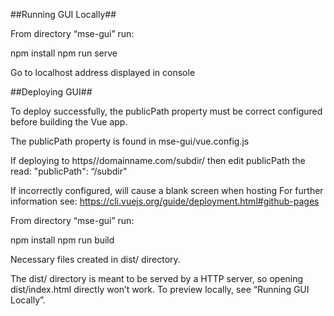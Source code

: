 ##Running GUI Locally##

From directory “mse-gui” run:

npm install
npm run serve 

Go to localhost address displayed in console

##Deploying GUI##

To deploy successfully, the publicPath property must be correct configured before building the Vue app.

The publicPath property is found in mse-gui/vue.config.js

If deploying to https//domainname.com/subdir/ then edit publicPath the read:
"publicPath": “/subdir"

If incorrectly configured, will cause a blank screen when hosting
For further information see: https://cli.vuejs.org/guide/deployment.html#github-pages

From directory “mse-gui” run:

npm install
npm run build

Necessary files created in dist/ directory.

The dist/ directory is meant to be served by a HTTP server, so opening dist/index.html directly won’t work.
To preview locally, see “Running GUI Locally”.
